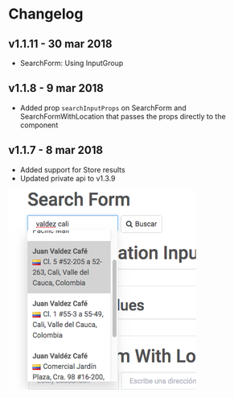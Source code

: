 # Changelog

## v1.1.11 - 30 mar 2018
* SearchForm: Using InputGroup

## v1.1.8 - 9 mar 2018
* Added prop `searchInputProps` on SearchForm and SearchFormWithLocation that passes the props directly to the component

## v1.1.7 - 8 mar 2018
* Added support for Store results
* Updated private api to v1.3.9

![store results](./repo/v1.1.7/stores.png)
